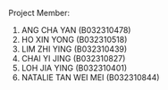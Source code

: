 Project Member:
1. ANG CHA YAN (B032310478)
2. HO XIN YONG (B032310518)
3. LIM ZHI YING (B032310439)
4. CHAI YI JING (B032310827)
5. LOH JIA YING (B032310401)
6. NATALIE TAN WEI MEI (B032310844)
